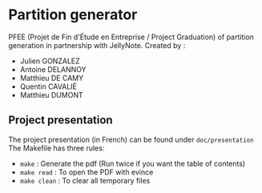# Partition generator

PFEE (Projet de Fin d'Étude en Entreprise / Project Graduation) of partition generation in partnership with JellyNote.
Created by :
- Julien GONZALEZ
- Antoine DELANNOY
- Matthieu DE CAMY
- Quentin CAVALIÉ
- Matthieu DUMONT

## Project presentation

The project presentation (in French) can be found under `doc/presentation`
The Makefile has three rules:
- `make` : Generate the pdf (Run twice if you want the table of contents)
- `make read` : To open the PDF with evince
- `make clean` : To clear all temporary files

